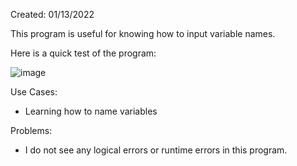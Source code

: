 Created: 01/13/2022

This program is useful for knowing how to input variable names. 

Here is a quick test of the program:

![image](https://user-images.githubusercontent.com/104415326/167355607-f6c58fdd-bff1-41ef-aecb-42c3367a6614.png)

Use Cases:

 - Learning how to name variables

Problems: 

 - I do not see any logical errors or runtime errors in this program.
